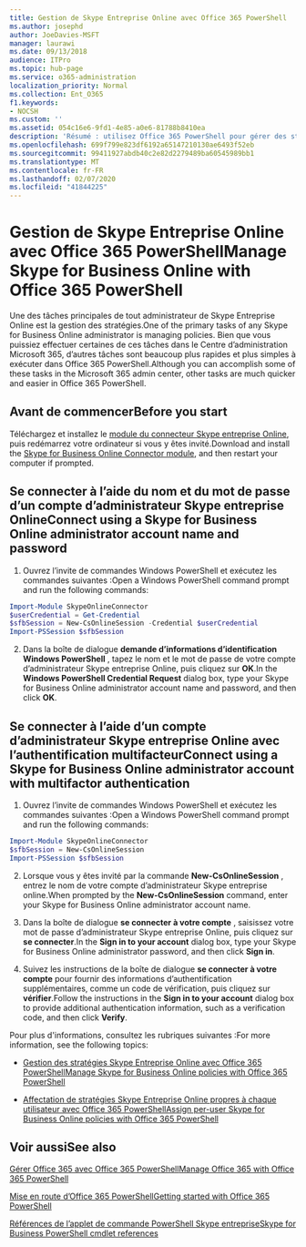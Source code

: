 ```yaml
---
title: Gestion de Skype Entreprise Online avec Office 365 PowerShell
ms.author: josephd
author: JoeDavies-MSFT
manager: laurawi
ms.date: 09/13/2018
audience: ITPro
ms.topic: hub-page
ms.service: o365-administration
localization_priority: Normal
ms.collection: Ent_O365
f1.keywords:
- NOCSH
ms.custom: ''
ms.assetid: 054c16e6-9fd1-4e85-a0e6-81788b8410ea
description: 'Résumé : utilisez Office 365 PowerShell pour gérer des stratégies Skype Entreprise Online, des stratégies par utilisateur et des paramètres de réunion.'
ms.openlocfilehash: 699f799e823df6192a65147210130ae6493f52eb
ms.sourcegitcommit: 99411927abdb40c2e82d2279489ba60545989bb1
ms.translationtype: MT
ms.contentlocale: fr-FR
ms.lasthandoff: 02/07/2020
ms.locfileid: "41844225"
---
```

# <a name="manage-skype-for-business-online-with-office-365-powershell"></a><span data-ttu-id="688b4-103">Gestion de Skype Entreprise Online avec Office 365 PowerShell</span><span class="sxs-lookup"><span data-stu-id="688b4-103">Manage Skype for Business Online with Office 365 PowerShell</span></span>

<span data-ttu-id="688b4-104">Une des tâches principales de tout administrateur de Skype Entreprise Online est la gestion des stratégies.</span><span class="sxs-lookup"><span data-stu-id="688b4-104">One of the primary tasks of any Skype for Business Online administrator is managing policies.</span></span> <span data-ttu-id="688b4-105">Bien que vous puissiez effectuer certaines de ces tâches dans le Centre d’administration Microsoft 365, d’autres tâches sont beaucoup plus rapides et plus simples à exécuter dans Office 365 PowerShell.</span><span class="sxs-lookup"><span data-stu-id="688b4-105">Although you can accomplish some of these tasks in the Microsoft 365 admin center, other tasks are much quicker and easier in Office 365 PowerShell.</span></span> 

## <a name="before-you-start"></a><span data-ttu-id="688b4-106">Avant de commencer</span><span class="sxs-lookup"><span data-stu-id="688b4-106">Before you start</span></span>

<span data-ttu-id="688b4-107">Téléchargez et installez le [module du connecteur Skype entreprise Online](https://www.microsoft.com/download/details.aspx?id=39366), puis redémarrez votre ordinateur si vous y êtes invité.</span><span class="sxs-lookup"><span data-stu-id="688b4-107">Download and install the [Skype for Business Online Connector module](https://www.microsoft.com/download/details.aspx?id=39366), and then restart your computer if prompted.</span></span>


## <a name="connect-using-a-skype-for-business-online-administrator-account-name-and-password"></a><span data-ttu-id="688b4-108">Se connecter à l’aide du nom et du mot de passe d’un compte d’administrateur Skype entreprise Online</span><span class="sxs-lookup"><span data-stu-id="688b4-108">Connect using a Skype for Business Online administrator account name and password</span></span>

1. <span data-ttu-id="688b4-109">Ouvrez l’invite de commandes Windows PowerShell et exécutez les commandes suivantes :</span><span class="sxs-lookup"><span data-stu-id="688b4-109">Open a Windows PowerShell command prompt and run the following commands:</span></span> 
    
  ```powershell
  Import-Module SkypeOnlineConnector
  $userCredential = Get-Credential
  $sfbSession = New-CsOnlineSession -Credential $userCredential
  Import-PSSession $sfbSession
  ```

2. <span data-ttu-id="688b4-110">Dans la boîte de dialogue **demande d’informations d’identification Windows PowerShell** , tapez le nom et le mot de passe de votre compte d’administrateur Skype entreprise Online, puis cliquez sur **OK**.</span><span class="sxs-lookup"><span data-stu-id="688b4-110">In the **Windows PowerShell Credential Request** dialog box, type your Skype for Business Online administrator account name and password, and then click **OK**.</span></span>


## <a name="connect-using-a-skype-for-business-online-administrator-account-with-multifactor-authentication"></a><span data-ttu-id="688b4-111">Se connecter à l’aide d’un compte d’administrateur Skype entreprise Online avec l’authentification multifacteur</span><span class="sxs-lookup"><span data-stu-id="688b4-111">Connect using a Skype for Business Online administrator account with multifactor authentication</span></span>

1. <span data-ttu-id="688b4-112">Ouvrez l’invite de commandes Windows PowerShell et exécutez les commandes suivantes :</span><span class="sxs-lookup"><span data-stu-id="688b4-112">Open a Windows PowerShell command prompt and run the following commands:</span></span>

  ```powershell
  Import-Module SkypeOnlineConnector
  $sfbSession = New-CsOnlineSession
  Import-PSSession $sfbSession
  ```

2. <span data-ttu-id="688b4-113">Lorsque vous y êtes invité par la commande **New-CsOnlineSession** , entrez le nom de votre compte d’administrateur Skype entreprise online.</span><span class="sxs-lookup"><span data-stu-id="688b4-113">When prompted by the **New-CsOnlineSession** command, enter your Skype for Business Online administrator account name.</span></span>

3. <span data-ttu-id="688b4-114">Dans la boîte de dialogue **se connecter à votre compte** , saisissez votre mot de passe d’administrateur Skype entreprise Online, puis cliquez sur **se connecter**.</span><span class="sxs-lookup"><span data-stu-id="688b4-114">In the **Sign in to your account** dialog box, type your Skype for Business Online administrator password, and then click **Sign in**.</span></span>

4. <span data-ttu-id="688b4-115">Suivez les instructions de la boîte de dialogue **se connecter à votre compte** pour fournir des informations d’authentification supplémentaires, comme un code de vérification, puis cliquez sur **vérifier**.</span><span class="sxs-lookup"><span data-stu-id="688b4-115">Follow the instructions in the **Sign in to your account** dialog box to provide additional authentication information, such as a verification code, and then click **Verify**.</span></span>

<span data-ttu-id="688b4-116">Pour plus d'informations, consultez les rubriques suivantes :</span><span class="sxs-lookup"><span data-stu-id="688b4-116">For more information, see the following topics:</span></span>
  
- [<span data-ttu-id="688b4-117">Gestion des stratégies Skype Entreprise Online avec Office 365 PowerShell</span><span class="sxs-lookup"><span data-stu-id="688b4-117">Manage Skype for Business Online policies with Office 365 PowerShell</span></span>](manage-skype-for-business-online-policies-with-office-365-powershell.md)
    
- [<span data-ttu-id="688b4-118">Affectation de stratégies Skype Entreprise Online propres à chaque utilisateur avec Office 365 PowerShell</span><span class="sxs-lookup"><span data-stu-id="688b4-118">Assign per-user Skype for Business Online policies with Office 365 PowerShell</span></span>](assign-per-user-skype-for-business-online-policies-with-office-365-powershell.md)
    
## <a name="see-also"></a><span data-ttu-id="688b4-119">Voir aussi</span><span class="sxs-lookup"><span data-stu-id="688b4-119">See also</span></span>

[<span data-ttu-id="688b4-120">Gérer Office 365 avec Office 365 PowerShell</span><span class="sxs-lookup"><span data-stu-id="688b4-120">Manage Office 365 with Office 365 PowerShell</span></span>](manage-office-365-with-office-365-powershell.md)
  
[<span data-ttu-id="688b4-121">Mise en route d’Office 365 PowerShell</span><span class="sxs-lookup"><span data-stu-id="688b4-121">Getting started with Office 365 PowerShell</span></span>](getting-started-with-office-365-powershell.md)

[<span data-ttu-id="688b4-122">Références de l’applet de commande PowerShell Skype entreprise</span><span class="sxs-lookup"><span data-stu-id="688b4-122">Skype for Business PowerShell cmdlet references</span></span>](https://docs.microsoft.com/powershell/module/skype/?view=skype-ps)


